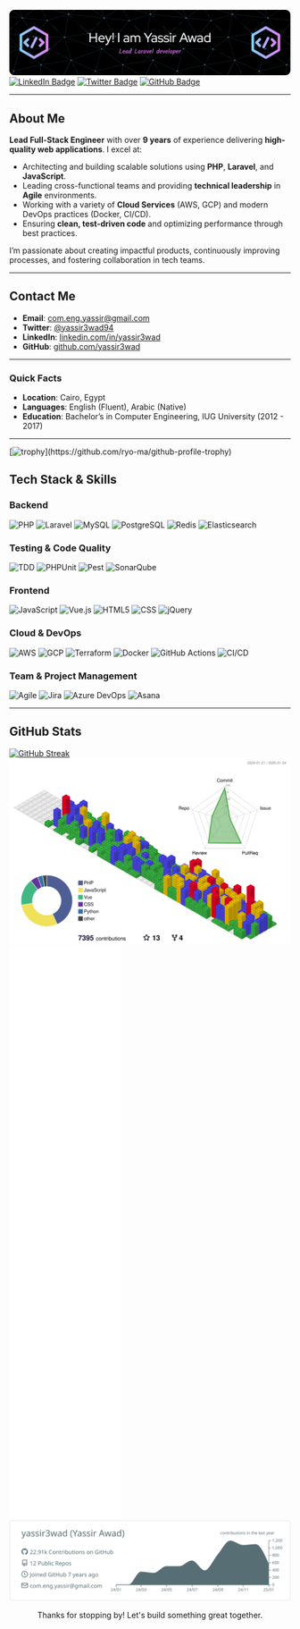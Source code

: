 ![Yassir Awad](./github-header-image.png)
[![LinkedIn Badge](https://img.shields.io/badge/-LinkedIn-0A66C2?style=for-the-badge&logo=LinkedIn&logoColor=white)](https://www.linkedin.com/in/yassir3wad)
[![Twitter Badge](https://img.shields.io/badge/-Twitter-1DA1F2?style=for-the-badge&logo=Twitter&logoColor=white)](https://x.com/Yassir3wad94)
[![GitHub Badge](https://img.shields.io/badge/-GitHub-181717?style=for-the-badge&logo=GitHub&logoColor=white)](https://github.com/yassir3wad)

---

## About Me

**Lead Full-Stack Engineer** with over **9 years** of experience delivering **high-quality web applications**. I excel at:

- Architecting and building scalable solutions using **PHP**, **Laravel**, and **JavaScript**.
- Leading cross-functional teams and providing **technical leadership** in **Agile** environments.
- Working with a variety of **Cloud Services** (AWS, GCP) and modern DevOps practices (Docker, CI/CD).
- Ensuring **clean, test-driven code** and optimizing performance through best practices.

I’m passionate about creating impactful products, continuously improving processes, and fostering collaboration in tech teams.

---

## Contact Me

- **Email**: [com.eng.yassir@gmail.com](mailto:com.eng.yassir@gmail.com)
- **Twitter**: [@yassir3wad94](https://x.com/Yassir3wad94)
- **LinkedIn**: [linkedin.com/in/yassir3wad](https://www.linkedin.com/in/yassir3wad)
- **GitHub**: [github.com/yassir3wad](https://github.com/yassir3wad)

---

### Quick Facts
- **Location**: Cairo, Egypt
- **Languages**: English (Fluent), Arabic (Native)
- **Education**: Bachelor’s in Computer Engineering, IUG University (2012 - 2017)
---

[![trophy](https://github-profile-trophy.vercel.app/?username=yassir3wad&rank=-?)](https://github.com/ryo-ma/github-profile-trophy)

## Tech Stack & Skills

### Backend
![PHP](https://img.shields.io/badge/PHP-777BB4?style=for-the-badge&logo=php&logoColor=white)
![Laravel](https://img.shields.io/badge/Laravel-FF2D20?style=for-the-badge&logo=laravel&logoColor=white)
![MySQL](https://img.shields.io/badge/MySQL-407AFC?style=for-the-badge&logo=mysql&logoColor=white)
![PostgreSQL](https://img.shields.io/badge/PostgreSQL-336791?style=for-the-badge&logo=postgresql&logoColor=white)
![Redis](https://img.shields.io/badge/Redis-DC382D?style=for-the-badge&logo=redis&logoColor=white)
![Elasticsearch](https://img.shields.io/badge/ElasticSearch-005571?style=for-the-badge&logo=elasticsearch&logoColor=white)

### Testing & Code Quality
![TDD](https://img.shields.io/badge/TDD-%23FF7800.svg?style=for-the-badge&logoColor=white)
![PHPUnit](https://img.shields.io/badge/PHPUnit-6fa?style=for-the-badge)
![Pest](https://img.shields.io/badge/PestTest-%238B4ED2.svg?style=for-the-badge&logoColor=white)
![SonarQube](https://img.shields.io/badge/SonarQube-4E9BCD?style=for-the-badge&logo=sonarqube&logoColor=white)

### Frontend
![JavaScript](https://img.shields.io/badge/JavaScript-F7DF1E?style=for-the-badge&logo=javascript&logoColor=black)
![Vue.js](https://img.shields.io/badge/Vue.js-35495E?style=for-the-badge&logo=vue-dot-js&logoColor=4FC08D)
![HTML5](https://img.shields.io/badge/HTML5-E34F26?style=for-the-badge&logo=html5&logoColor=white)
![CSS](https://img.shields.io/badge/CSS-1572B6?style=for-the-badge&logo=css3&logoColor=white)
![jQuery](https://img.shields.io/badge/jQuery-0769AD?style=for-the-badge&logo=jquery&logoColor=white)

### Cloud & DevOps
![AWS](https://img.shields.io/badge/AWS-232F3E?style=for-the-badge&logo=amazon-aws&logoColor=white)
![GCP](https://img.shields.io/badge/GCP-4285F4?style=for-the-badge&logo=google-cloud&logoColor=white)
![Terraform](https://img.shields.io/badge/Terraform-844FBA?style=for-the-badge&logo=terraform&logoColor=white)
![Docker](https://img.shields.io/badge/Docker-2496ED?style=for-the-badge&logo=docker&logoColor=white)
![GitHub Actions](https://img.shields.io/badge/GitHub%20Actions-2088FF?style=for-the-badge&logo=github-actions&logoColor=white)
![CI/CD](https://img.shields.io/badge/CI%2FCD-Pipeline-%23FF7800.svg?style=for-the-badge)

### Team & Project Management
![Agile](https://img.shields.io/badge/Agile-%23f39c12.svg?style=for-the-badge)
![Jira](https://img.shields.io/badge/Jira-0052CC?style=for-the-badge&logo=jira&logoColor=white)
![Azure DevOps](https://img.shields.io/badge/Azure_DevOps-0078D7?style=for-the-badge&logo=azure-devops&logoColor=white)
![Asana](https://img.shields.io/badge/Asana-273347?style=for-the-badge&logo=asana&logoColor=white)

[//]: # ([![Ashutosh's github activity graph]&#40;https://github-readme-activity-graph.vercel.app/graph?username=yassir3wad&#41;]&#40;https://github.com/ashutosh00710/github-readme-activity-graph&#41;)

---

## GitHub Stats
[![GitHub Streak](https://streak-stats.demolab.com?user=yassir3wad)](https://git.io/streak-stats)
![Metrics](https://raw.githubusercontent.com/yassir3wad/yassir3wad/main/profile-3d-contrib/profile-gitblock.svg)
![Metrics](https://raw.githubusercontent.com/yassir3wad/yassir3wad/main/github-metrics.svg)
![](https://raw.githubusercontent.com/yassir3wad/yassir3wad/main/profile-summary-card-output/default/0-profile-details.svg)

<p align="center">Thanks for stopping by! Let's build something great together.</p>
